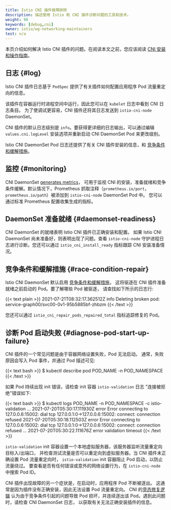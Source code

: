 ```yaml
---
title: Istio CNI 插件故障排除
description: 描述使用 Istio 和 CNI 插件诊断问题的工具和技术。
weight: 90
keywords: [debug,cni]
owner: istio/wg-networking-maintainers
test: n/a
---
```


本页介绍如何解决 Istio CNI 插件的问题。在阅读本文之前，您应该阅读
[CNI 安装和操作指南](/zh/docs/setup/additional-setup/cni/)。

## 日志 {#log}

Istio CNI 插件日志基于 `PodSpec` 提供了有关插件如何配置应用程序 Pod
流量重定向的信息。

该插件在容器运行时进程空间中运行，因此您可以在 `kubelet` 日志中看到 CNI 日志条目。
为了使调试更容易，CNI 插件还将其日志发送到 `istio-cni-node` DaemonSet。

CNI 插件的默认日志级别是 `info`。要获得更详细的日志输出，可以通过编辑
`values.cni.logLevel` 安装选项并重新启动 CNI DaemonSet Pod 来更改级别。

Istio CNI DaemonSet Pod 日志还提供了有关 CNI 插件安装的信息，和
[竞争条件和缓解措施](/zh/docs/setup/additional-setup/cni/#race-condition-mitigation)。

## 监控 {#monitoring}

CNI DaemonSet [generates metrics](/zh/docs/reference/commands/install-cni/#metrics)，
可用于监视 CNI 的安装，准备就绪和竞争条件缓解。默认情况下，Prometheus 抓取注释（`prometheus.io/port`，
`prometheus.io/path`）被添加到 `istio-cni-node` DaemonSet Pod 中。
您可以通过标准 Prometheus 配置收集生成的指标。

## DaemonSet 准备就绪 {#daemonset-readiness}

CNI DaemonSet 的就绪表明 Istio CNI 插件已正确安装和配置。
如果 Istio CNI DaemonSet 尚未准备好，则表明出现了问题。查看
`istio-cni-node` 守护进程日志进行诊断。您还可以通过 `istio_cni_install_ready`
指标跟踪 CNI 安装准备情况。

## 竞争条件和缓解措施 {#race-condition-repair}

Istio CNI DaemonSet 默认启用 [竞争条件和缓解措施](/zh/docs/setup/additional-setup/cni/#race-condition-mitigation)，
这将驱逐在 CNI 插件准备就绪之前启动的 Pod。要了解哪些 Pod 被驱逐，
请查找如下所示的日志行:

{{< text plain >}}
2021-07-21T08:32:17.362512Z     info   Deleting broken pod: service-graph00/svc00-0v1-95b5885bf-zhbzm
{{< /text >}}

您还可以通过 `istio_cni_repair_pods_repaired_total` 指标追踪修复的 Pod。

## 诊断 Pod 启动失败 {#diagnose-pod-start-up-failure}

CNI 插件的一个常见问题是由于容器网络设置失败，Pod 无法启动。
通常，失败原因会写入 Pod 事件，并通过 Pod 描述可见:

{{< text bash >}}
$ kubectl describe pod POD_NAME -n POD_NAMESPACE
{{< /text >}}

如果 Pod 持续出现 init 错误，请检查 init 容器 `istio-validation` 日志
"连接被拒绝"错误如下:

{{< text bash >}}
$ kubectl logs POD_NAME -n POD_NAMESPACE -c istio-validation
...
2021-07-20T05:30:17.111930Z     error   Error connecting to 127.0.0.6:15002: dial tcp 127.0.0.1:0->127.0.0.6:15002: connect: connection refused
2021-07-20T05:30:18.112503Z     error   Error connecting to 127.0.0.6:15002: dial tcp 127.0.0.1:0->127.0.0.6:15002: connect: connection refused
...
2021-07-20T05:30:22.111676Z     error   validation timeout
{{< /text >}}

`istio-validation` init 容器设置一个本地虚拟服务器，该服务器监听流量重定向目标入/出端口，
并检查测试流量是否可以重定向到虚拟服务器。当 CNI 插件未正确设置 Pod 流量重定向时，
`istio-validation` init 容器阻止 Pod 启动，以防止流量绕过。
要查看是否有任何错误或意外的网络设置行为，在 `istio-cni-node` 中搜索 Pod ID。

CNI 插件出现故障的另一个症状是，在启动时，应用程序 Pod 不断被逐出。
这通常是因为插件没有正确安装，因此无法设置 Pod 流量重定向。
CNI 的[竞态修复逻辑](/zh/docs/setup/additional-setup/cni/#race-condition-mitigation)
认为由于竞争条件引起的问题导致 Pod 损坏，并连续逐出该 Pod。遇到此问题时，请检查 CNI DaemonSet 日志，
以获取有关无法正确安装插件的信息。
